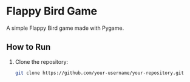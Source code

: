 # Flappy Bird Game

A simple Flappy Bird game made with Pygame.

## How to Run

1. Clone the repository:
   ```sh
   git clone https://github.com/your-username/your-repository.git
